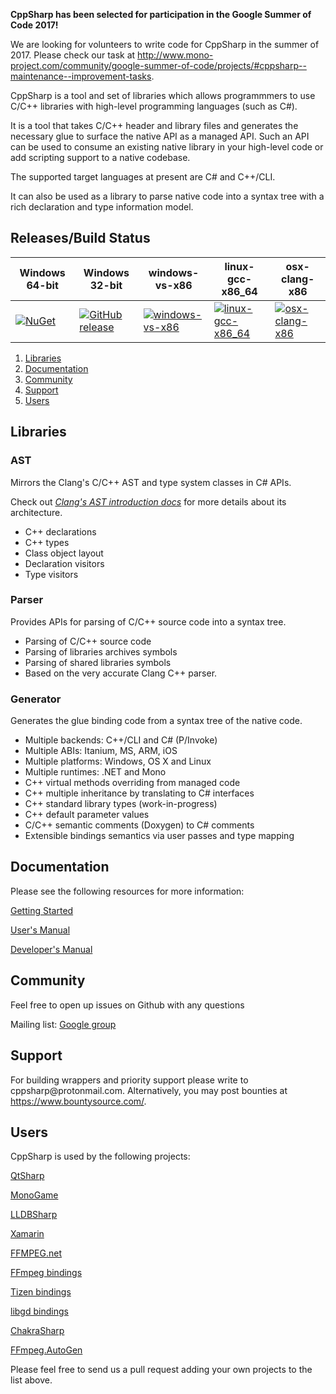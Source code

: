 **CppSharp has been selected for participation in the Google Summer of Code 2017!**

We are looking for volunteers to write code for CppSharp in the summer of 2017. Please check our task at http://www.mono-project.com/community/google-summer-of-code/projects/#cppsharp--maintenance--improvement-tasks.



CppSharp is a tool and set of libraries which allows programmmers to use
C/C++ libraries with high-level programming languages (such as C#).

It is a tool that takes C/C++ header and library files and generates the 
necessary glue to surface the native API as a managed API. Such an API can be
used to consume an existing native library in your high-level code or add
scripting support to a native codebase.

The supported target languages at present are C# and C++/CLI.

It can also be used as a library to parse native code into a syntax tree with a
rich declaration and type information model.

## Releases/Build Status

|Windows 64-bit|Windows 32-bit| windows-vs-x86            | linux-gcc-x86_64            | osx-clang-x86               |
|---------------------------|---------------------------|---------------------------|-----------------------------|-----------------------------|
| [![NuGet][1]][2] | [![GitHub release][3]][4] | [![windows-vs-x86][5]][6] | [![linux-gcc-x86_64][7]][8] | [![osx-clang-x86][7]][8]

[1]: https://img.shields.io/nuget/v/CppSharp.svg
[2]: https://www.nuget.org/packages/CppSharp/
[3]: https://img.shields.io/github/release/mono/CppSharp.svg
[4]: https://github.com/mono/CppSharp/releases
[5]: https://ci.appveyor.com/api/projects/status/5o9gxjcttuaup671/branch/master?svg=true
[6]: https://ci.appveyor.com/project/tritao/CppSharp/branch/master
[7]: https://travis-ci.org/mono/CppSharp.svg?branch=master
[8]: https://travis-ci.org/mono/CppSharp

1. [Libraries](#libraries)
2. [Documentation](#documentation)
3. [Community](#community)
4. [Support](#support)
5. [Users](#users)

## Libraries

### AST 

Mirrors the Clang's C/C++ AST and type system classes in C# APIs.

Check out [_Clang's AST introduction docs_](http://clang.llvm.org/docs/IntroductionToTheClangAST.html) for more details about its architecture.
 
 * C++ declarations
 * C++ types
 * Class object layout
 * Declaration visitors
 * Type visitors

### Parser

Provides APIs for parsing of C/C++ source code into a syntax tree.

* Parsing of C/C++ source code
* Parsing of libraries archives symbols
* Parsing of shared libraries symbols 
* Based on the very accurate Clang C++ parser.

### Generator

Generates the glue binding code from a syntax tree of the native code.
 
 * Multiple backends: C++/CLI and C# (P/Invoke)
 * Multiple ABIs: Itanium, MS, ARM, iOS
 * Multiple platforms: Windows, OS X and Linux
 * Multiple runtimes: .NET and Mono
 * C++ virtual methods overriding from managed code
 * C++ multiple inheritance by translating to C# interfaces
 * C++ standard library types (work-in-progress)
 * C++ default parameter values
 * C/C++ semantic comments (Doxygen) to C# comments
 * Extensible bindings semantics via user passes and type mapping 

## Documentation

Please see the following resources for more information:

[Getting Started](docs/GettingStarted.md)

[User's Manual](docs/UsersManual.md)

[Developer's Manual](docs/DevManual.md)

## Community

Feel free to open up issues on Github with any questions

Mailing list: [Google group](https://groups.google.com/forum/#!forum/cppsharp-list)

## Support

For building wrappers and priority support please write to &#99;&#112;&#112;&#115;&#104;&#97;&#114;&#112;&#64;&#112;&#114;&#111;&#116;&#111;&#110;&#109;&#97;&#105;&#108;&#46;&#99;&#111;&#109;.
Alternatively, you may post bounties at https://www.bountysource.com/.

## Users

CppSharp is used by the following projects:

[QtSharp](https://gitlab.com/ddobrev/QtSharp)

[MonoGame](https://github.com/mono/MonoGame)

[LLDBSharp](https://github.com/tritao/LLDBSharp)

[Xamarin](http://xamarin.com/)

[FFMPEG.net](https://github.com/crazyender/FFMPEG.net)

[FFmpeg bindings](https://github.com/InitialForce/FFmpeg_bindings)

[Tizen bindings](https://github.com/kitsilanosoftware/CppSharpTizen)

[libgd bindings](https://github.com/imazen/deprecated-gd-bindings-generator-old)

[ChakraSharp](https://github.com/baristalabs/ChakraSharp)

[FFmpeg.AutoGen](https://github.com/Ruslan-B/FFmpeg.AutoGen)

Please feel free to send us a pull request adding your own projects to the list above.
